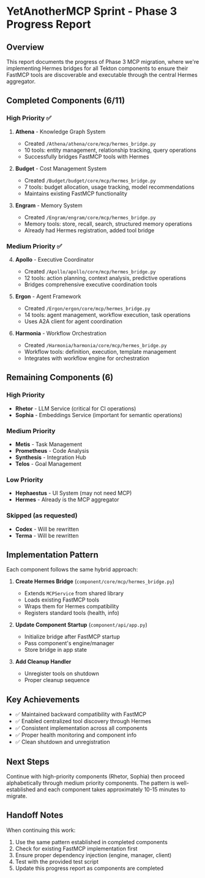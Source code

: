 # YetAnotherMCP Sprint - Phase 3 Progress Report

## Overview
This report documents the progress of Phase 3 MCP migration, where we're implementing Hermes bridges for all Tekton components to ensure their FastMCP tools are discoverable and executable through the central Hermes aggregator.

## Completed Components (6/11)

### High Priority ✅
1. **Athena** - Knowledge Graph System
   - Created `/Athena/athena/core/mcp/hermes_bridge.py`
   - 10 tools: entity management, relationship tracking, query operations
   - Successfully bridges FastMCP tools with Hermes

2. **Budget** - Cost Management System  
   - Created `/Budget/budget/core/mcp/hermes_bridge.py`
   - 7 tools: budget allocation, usage tracking, model recommendations
   - Maintains existing FastMCP functionality

3. **Engram** - Memory System
   - Created `/Engram/engram/core/mcp/hermes_bridge.py`
   - Memory tools: store, recall, search, structured memory operations
   - Already had Hermes registration, added tool bridge

### Medium Priority ✅
4. **Apollo** - Executive Coordinator
   - Created `/Apollo/apollo/core/mcp/hermes_bridge.py`
   - 12 tools: action planning, context analysis, predictive operations
   - Bridges comprehensive executive coordination tools

5. **Ergon** - Agent Framework
   - Created `/Ergon/ergon/core/mcp/hermes_bridge.py`
   - 14 tools: agent management, workflow execution, task operations
   - Uses A2A client for agent coordination

6. **Harmonia** - Workflow Orchestration
   - Created `/Harmonia/harmonia/core/mcp/hermes_bridge.py`
   - Workflow tools: definition, execution, template management
   - Integrates with workflow engine for orchestration

## Remaining Components (6)

### High Priority
- **Rhetor** - LLM Service (critical for CI operations)
- **Sophia** - Embeddings Service (important for semantic operations)

### Medium Priority  
- **Metis** - Task Management
- **Prometheus** - Code Analysis
- **Synthesis** - Integration Hub
- **Telos** - Goal Management

### Low Priority
- **Hephaestus** - UI System (may not need MCP)
- **Hermes** - Already is the MCP aggregator

### Skipped (as requested)
- **Codex** - Will be rewritten
- **Terma** - Will be rewritten

## Implementation Pattern

Each component follows the same hybrid approach:

1. **Create Hermes Bridge** (`component/core/mcp/hermes_bridge.py`)
   - Extends `MCPService` from shared library
   - Loads existing FastMCP tools
   - Wraps them for Hermes compatibility
   - Registers standard tools (health, info)

2. **Update Component Startup** (`component/api/app.py`)
   - Initialize bridge after FastMCP startup
   - Pass component's engine/manager
   - Store bridge in app state

3. **Add Cleanup Handler**
   - Unregister tools on shutdown
   - Proper cleanup sequence

## Key Achievements

- ✅ Maintained backward compatibility with FastMCP
- ✅ Enabled centralized tool discovery through Hermes
- ✅ Consistent implementation across all components
- ✅ Proper health monitoring and component info
- ✅ Clean shutdown and unregistration

## Next Steps

Continue with high-priority components (Rhetor, Sophia) then proceed alphabetically through medium priority components. The pattern is well-established and each component takes approximately 10-15 minutes to migrate.

## Handoff Notes

When continuing this work:
1. Use the same pattern established in completed components
2. Check for existing FastMCP implementation first
3. Ensure proper dependency injection (engine, manager, client)
4. Test with the provided test script
5. Update this progress report as components are completed